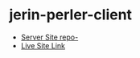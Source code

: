 # jerin-perler-client
- [Server Site repo-](https://github.com/jihad-hossain1/jerin-perler-server)
- [Live Site Link](https://jerin-perler.web.app/)
